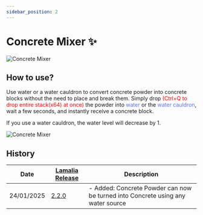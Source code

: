 ```yaml
---
sidebar_position: 2
---
```

# Concrete Mixer ✨
![Concrete Mixer](\img\doc\features\CC_Mixer\How_Concrete_Mixer.png)

## How to use?
Use water or a water cauldron to convert concrete powder into concrete blocks without the need to place and break them. Simply drop <font color="Red">(Ctrl+Q to drop entire stack(x64) at once)</font> the powder into <font color="#5971f7">water</font> or the <font color="#5971f7">water cauldron</font>, wait a few seconds, and instantly receive a concrete block.

If you use a water cauldron, the water level will decrease by 1.

![Concrete Mixer](\img\doc\features\CC_Mixer\Concrete_Mixer.gif)

## History

| Date | [Lamalia Release](/patchNotes) | Description |
|-------------|-----------|-------------|
| 24/01/2025 | [2.2.0](/patchNotes#patch-220) | - Added: Concrete Powder can now be turned into Concrete using any water source |